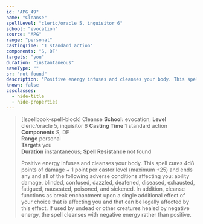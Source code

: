 ```yaml
---
id: "APG_49"
name: "Cleanse"
spellLevel: "cleric/oracle 5, inquisitor 6"
school: "evocation"
source: "APG"
range: "personal"
castingTime: "1 standard action"
components: "S, DF"
targets: "you"
duration: "instantaneous"
saveType: ""
sr: "not found"
description: "Positive energy infuses and cleanses your body. This spell cures 4d8 points of damage + 1 point per caster level (maximum +25) and ends any and all of the following adverse conditions affecting you: ability damage, blinded, confused, dazzled, deafened, diseased, exhausted, fatigued, nauseated, poisoned, and sickened. In addition, cleanse functions as break enchantment upon a single additional effect of your choice that is affecting you and that can be legally affected by this effect.  If used by undead or other creatures healed by negative energy, the spell cleanses with negative energy rather than positive."
known: false
cssclasses:
  - hide-title
  - hide-properties
---
```


> [!spellbook-spell-block] Cleanse
> **School:** evocation; **Level** cleric/oracle 5, inquisitor 6
> **Casting Time** 1 standard action  
> **Components** S, DF  
> **Range** personal  
> **Targets** you  
> **Duration** instantaneous; **Spell Resistance** not found
> 
> Positive energy infuses and cleanses your body. This spell cures 4d8 points of damage + 1 point per caster level (maximum +25) and ends any and all of the following adverse conditions affecting you: ability damage, blinded, confused, dazzled, deafened, diseased, exhausted, fatigued, nauseated, poisoned, and sickened. In addition, cleanse functions as break enchantment upon a single additional effect of your choice that is affecting you and that can be legally affected by this effect.  If used by undead or other creatures healed by negative energy, the spell cleanses with negative energy rather than positive.